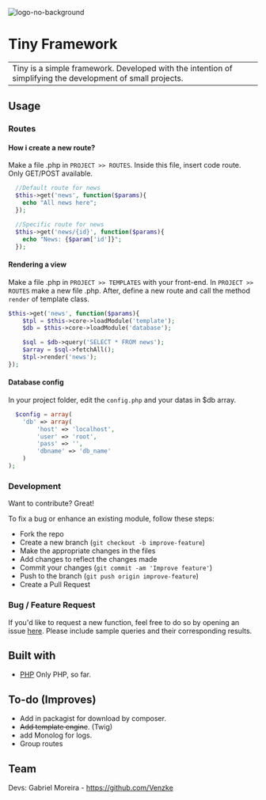 ![logo-no-background](https://github.com/Venzke/tiny-framework/assets/67403605/dab948a5-57cc-441f-9f71-b7f7d95a0b64)
# Tiny Framework
<table>
<tr>
<td>
  Tiny is a simple framework. Developed with the intention of simplifying the development of small projects. 
</td>
</tr>
</table>

## Usage
### Routes

#### How i create a new route?
Make a file .php in `PROJECT >> ROUTES`. Inside this file, insert code route. Only GET/POST available.
```php
  //Default route for news
  $this->get('news', function($params){
    echo "All news here";
  });

  //Specific route for news
  $this->get('news/{id}', function($params){
    echo "News: {$param['id']}";
  });
```
#### Rendering a view
Make a file .php in `PROJECT >> TEMPLATES` with your front-end. In `PROJECT >> ROUTES` make a new file .php. After, define a new route and call the method `render` of template class.
```php
$this->get('news', function($params){
    $tpl = $this->core->loadModule('template');
    $db = $this->core->loadModule('database');

    $sql = $db->query('SELECT * FROM news');
    $array = $sql->fetchAll();
    $tpl->render('news');
});
```
#### Database config
In your project folder, edit the `config.php` and your datas in $db array.
```php
  $config = array(
    'db' => array(
        'host' => 'localhost',
        'user' => 'root',
        'pass' => '',
        'dbname' => 'db_name'
    )
);
```


### Development
Want to contribute? Great!

To fix a bug or enhance an existing module, follow these steps:

- Fork the repo
- Create a new branch (`git checkout -b improve-feature`)
- Make the appropriate changes in the files
- Add changes to reflect the changes made
- Commit your changes (`git commit -am 'Improve feature'`)
- Push to the branch (`git push origin improve-feature`)
- Create a Pull Request 

### Bug / Feature Request

If you'd like to request a new function, feel free to do so by opening an issue [here](https://github.com/Venzke/tiny-framework/issues/new). Please include sample queries and their corresponding results.


## Built with 

- [PHP](https://www.php.net/) Only PHP, so far.


## To-do (Improves)
- Add in packagist for download by composer.
- <strike>Add template engine</strike>. (Twig)
- add Monolog for logs.
- Group routes

## Team
Devs: Gabriel Moreira - https://github.com/Venzke
